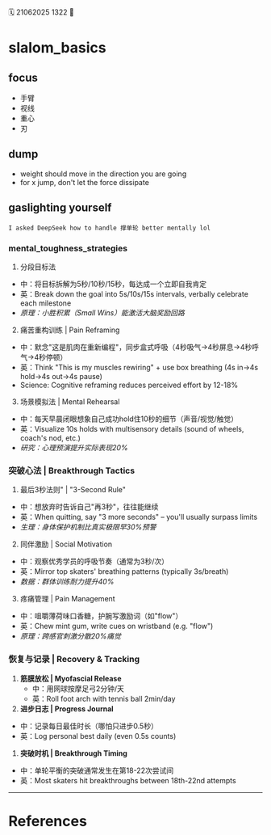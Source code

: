 🗓️ 21062025 1322
📎

# slalom_basics

## focus
- 手臂
- 视线
- 重心
- 刃

## dump
- weight should move in the direction you are going
- for x jump, don't let the force dissipate

## gaslighting yourself

```ad-abstract
I asked DeepSeek how to handle 撑单轮 better mentally lol
```
### mental_toughness_strategies
1. 分段目标法 
- 中：将目标拆解为5秒/10秒/15秒，每达成一个立即自我肯定
- 英：Break down the goal into 5s/10s/15s intervals, verbally celebrate each milestone
- _原理：小胜积累（Small Wins）能激活大脑奖励回路_

2. 痛苦重构训练 | Pain Reframing
- 中：默念"这是肌肉在重新编程"，同步盒式呼吸（4秒吸气→4秒屏息→4秒呼气→4秒停顿）
- 英：Think "This is my muscles rewiring" + use box breathing (4s in→4s hold→4s out→4s pause)
- Science: Cognitive reframing reduces perceived effort by 12-18%
        
3. 场景模拟法 | Mental Rehearsal
- 中：每天早晨闭眼想象自己成功hold住10秒的细节（声音/视觉/触觉）
- 英：Visualize 10s holds with multisensory details (sound of wheels, coach's nod, etc.)
- _研究：心理预演提升实际表现20%_

### 突破心法 | Breakthrough Tactics

1. 最后3秒法则" | "3-Second Rule"
- 中：想放弃时告诉自己"再3秒"，往往能继续
- 英：When quitting, say "3 more seconds" – you'll usually surpass limits
- _生理：身体保护机制比真实极限早30%预警_
        
2. 同伴激励 | Social Motivation
- 中：观察优秀学员的呼吸节奏（通常为3秒/次）
- 英：Mirror top skaters' breathing patterns (typically 3s/breath)
- _数据：群体训练耐力提升40%_

3. 疼痛管理 | Pain Management
- 中：咀嚼薄荷味口香糖，护腕写激励词（如"flow"）
- 英：Chew mint gum, write cues on wristband (e.g. "flow")
- _原理：跨感官刺激分散20%痛觉_

### 恢复与记录 | Recovery & Tracking
1. **筋膜放松 | Myofascial Release**
    - 中：用网球按摩足弓2分钟/天
    - 英：Roll foot arch with tennis ball 2min/day
2. **进步日志 | Progress Journal**
- 中：记录每日最佳时长（哪怕只进步0.5秒）
- 英：Log personal best daily (even 0.5s counts)
1. **突破时机 | Breakthrough Timing**
- 中：单轮平衡的突破通常发生在第18-22次尝试间
- 英：Most skaters hit breakthroughs between 18th-22nd attempts


---
# References
